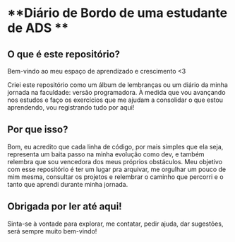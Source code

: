# **Diário de Bordo de uma estudante de ADS **

## **O que é este repositório?**  
Bem-vindo ao meu espaço de aprendizado e crescimento <3  

Criei este repositório como um álbum de lembranças ou um diário da minha jornada na faculdade: versão programadora. À medida que vou avançando nos estudos e faço os exercícios que me ajudam a consolidar o que estou aprendendo, vou registrando tudo por aqui!  

## **Por que isso?**  
Bom, eu acredito que cada linha de código, por mais simples que ela seja, representa um baita passo na minha evolução como dev, e também relembra que sou vencedora dos meus próprios obstáculos. Meu objetivo com esse repositório é ter um lugar pra arquivar, me orgulhar um pouco de mim mesma, consultar os projetos e relembrar o caminho que percorri e o tanto que aprendi durante minha jornada.

## **Obrigada por ler até aqui!**  
Sinta-se à vontade para explorar, me contatar, pedir ajuda, dar sugestões, será sempre muito bem-vindo!
